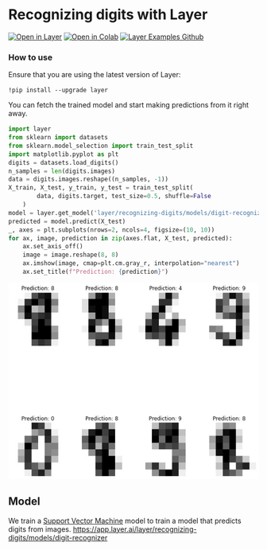 # Recognizing digits with Layer

[![Open in Layer](https://app.layer.ai/assets/badge.svg)](https://app.layer.ai/layer/recognizing-digits) [![Open in Colab](https://colab.research.google.com/assets/colab-badge.svg)](https://colab.research.google.com/github/layerai/examples/blob/main/recognizing-digits/recognizing-digits.ipynb) [![Layer Examples Github](https://badgen.net/badge/icon/github?icon=github&label)](https://github.com/layerai/examples/tree/main/recognizing-digits)

### How to use 
Ensure that you are using the latest version of Layer:

```
!pip install --upgrade layer
```
You can fetch the trained model and start making predictions from it right away.

```python
import layer
from sklearn import datasets
from sklearn.model_selection import train_test_split
import matplotlib.pyplot as plt
digits = datasets.load_digits()
n_samples = len(digits.images)
data = digits.images.reshape((n_samples, -1))
X_train, X_test, y_train, y_test = train_test_split(
        data, digits.target, test_size=0.5, shuffle=False
    )
model = layer.get_model('layer/recognizing-digits/models/digit-recognizer').get_train()
predicted = model.predict(X_test)
_, axes = plt.subplots(nrows=2, ncols=4, figsize=(10, 10))
for ax, image, prediction in zip(axes.flat, X_test, predicted):
    ax.set_axis_off()
    image = image.reshape(8, 8)
    ax.imshow(image, cmap=plt.cm.gray_r, interpolation="nearest")
    ax.set_title(f"Prediction: {prediction}")
```
![Digits Image](digits.jpg)
## Model
We train a [Support Vector Machine](https://scikit-learn.org/stable/modules/generated/sklearn.svm.SVC.html) model to train a model that predicts 
digits from images.
https://app.layer.ai/layer/recognizing-digits/models/digit-recognizer